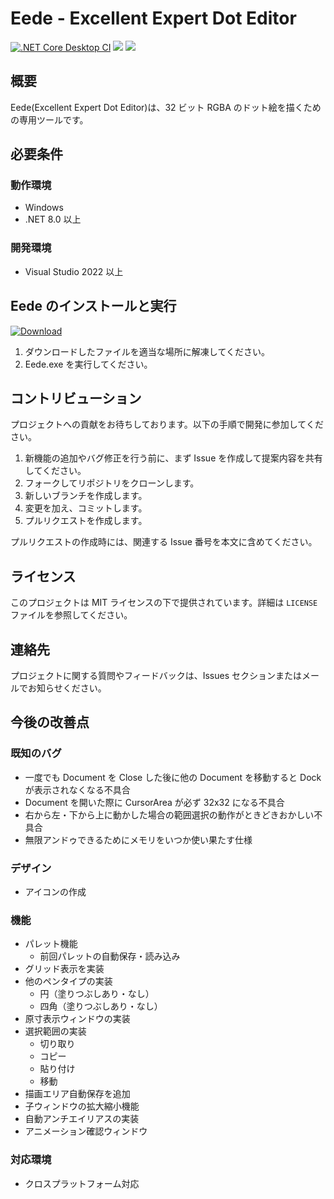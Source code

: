 ﻿# Eede - Excellent Expert Dot Editor
[![.NET Core Desktop CI](https://github.com/arkfinn/Eede/actions/workflows/dotnet-desktop-ci.yml/badge.svg?branch=master)](https://github.com/arkfinn/Eede/actions/workflows/dotnet-desktop-ci.yml)
![](https://img.shields.io/github/license/arkfinn/Eede)
![](https://img.shields.io/github/v/release/arkfinn/Eede)

## 概要

Eede(Excellent Expert Dot Editor)は、32 ビット RGBA のドット絵を描くための専用ツールです。

## 必要条件

### 動作環境

- Windows
- .NET 8.0 以上

### 開発環境

- Visual Studio 2022 以上

## Eede のインストールと実行

[![Download](https://img.shields.io/badge/Download-Windows-blue?logo=github)](https://github.com/arkfinn/Eede/releases/latest/download/eede.zip)

1. ダウンロードしたファイルを適当な場所に解凍してください。
2. Eede.exe を実行してください。

## コントリビューション

プロジェクトへの貢献をお待ちしております。以下の手順で開発に参加してください。

1. 新機能の追加やバグ修正を行う前に、まず Issue を作成して提案内容を共有してください。
2. フォークしてリポジトリをクローンします。
3. 新しいブランチを作成します。
4. 変更を加え、コミットします。
5. プルリクエストを作成します。

プルリクエストの作成時には、関連する Issue 番号を本文に含めてください。

## ライセンス

このプロジェクトは MIT ライセンスの下で提供されています。詳細は `LICENSE` ファイルを参照してください。

## 連絡先

プロジェクトに関する質問やフィードバックは、Issues セクションまたはメールでお知らせください。

## 今後の改善点

### 既知のバグ

- 一度でも Document を Close した後に他の Document を移動すると Dock が表示されなくなる不具合
- Document を開いた際に CursorArea が必ず 32x32 になる不具合
- 右から左・下から上に動かした場合の範囲選択の動作がときどきおかしい不具合
- 無限アンドゥできるためにメモリをいつか使い果たす仕様

### デザイン

- アイコンの作成

### 機能

- パレット機能
  - 前回パレットの自動保存・読み込み
- グリッド表示を実装
- 他のペンタイプの実装
  - 円（塗りつぶしあり・なし）
  - 四角（塗りつぶしあり・なし）
- 原寸表示ウィンドウの実装
- 選択範囲の実装
  - 切り取り
  - コピー
  - 貼り付け
  - 移動
- 描画エリア自動保存を追加
- 子ウィンドウの拡大縮小機能
- 自動アンチエイリアスの実装
- アニメーション確認ウィンドウ

### 対応環境

- クロスプラットフォーム対応
